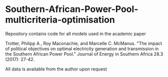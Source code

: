# Southern-African-Power-Pool-multicriteria-optimisation

Repository contains code for all models used in the academic paper

Trotter, Philipp A., Roy Maconachie, and Marcelle C. McManus. "The impact of political objectives on optimal electricity generation and transmission in the Southern African Power Pool." Journal of Energy in Southern Africa 28.3 (2017): 27-42.

All data is available from the author upon request
